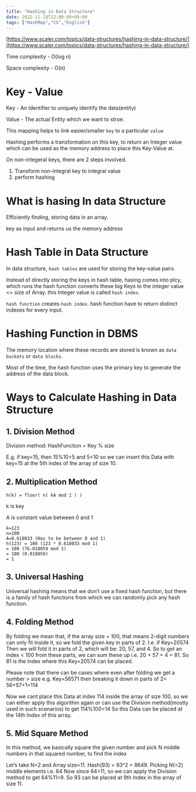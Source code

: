 ```yaml
---
title: "Hashing in Data Structure"
date: 2022-11-18T22:00:00+09:00
tags: ["HashMap","CS","English"]
---
```


[https://www.scaler.com/topics/data-structures/hashing-in-data-structure/](https://www.scaler.com/topics/data-structures/hashing-in-data-structure/)

Time complexity - O(log n)

Space complexity - O(n)

# Key - Value
Key - An Identifier to uniquely identify the data(entity)

Value - The actual Entity which we want to stroe.

This mapping helps to link easier/smaller `key` to a particular `value`

Hashing performs a transformation on this key, to return an Integer value which can be used as the memory address to place this Key-Value at.

On non-integeral keys, there are 2 steps involved.

1. Transform non-integral key to integral value
2. perform hashing

# What is hasing In data Structure
Efficiently finding, storing data in an array.

key as input and returns us the memory address

# Hash Table in Data Structure
In data structure, `hash tables` are used for storing the key-value pairs.

Instead of directly storing the keys in hash table, hasing comes into plcy, which runs the hash function converts these big Keys to the integer value <= size of Array. this Integer value is called `hash index`.

`hash function` creates `hash index`. hash function have to return distinct indexes for every input.

# Hashing Function in DBMS
The memory location where these records are stored is known as `data buckets` or `data blocks`.

Most of the time, the hash function uses the primary key to generate the address of the data block.

# Ways to Calculate Hashing in Data Structure

## 1. Division Method

Division method: HashFunction = Key % size

E.g. if key=15, then 15%10=5 and 5<10 so we can insert this Data with key=15 at the 5th index of the array of size 10.

## 2. Multiplication Method

```
h(k) = floor( n( kA mod 1 ) )
```
k is key

A is constant value between 0 and 1

```
k=123
n=100
A=0.618033 (Has to be between 0 and 1)
h(123) = 100 (123 * 0.618033 mod 1)
= 100 (76.018059 mod 1)
= 100 (0.018059)
= 1
```

## 3. Universal Hashing
Universal hashing means that we don’t use a fixed hash function, but there is a family of hash functions from which we can randomly pick any hash function.

## 4. Folding Method

By folding we mean that, if the array size = 100, that means 2-digit numbers can only fit inside it, so we fold the given key in parts of 2.
I.e. if Key=20574 Then we will fold it in parts of 2, which will be:
20, 57, and 4.
So to get an index < 100 from these parts, we can sum these up i.e.
20 + 57 + 4 = 81. So 81 is the index where this Key=20574 can be placed.

Please note that there can be cases where even after folding we get a number > size e.g. Key=56571 then breaking it down in parts of 2= 56+57+1=114

Now we cant place this Data at index 114 inside the array of size 100, so we can either apply this algorithm again or can use the Division method(mostly used in such scenarios) to get 114%100=14
So this Data can be placed at the 14th Index of this array.

## 5. Mid Square Method

In this method, we basically square the given number and pick N middle numbers in that squared number, to find the index

Let’s take N=2 and Array size=11.
Hash(93) = 93^2 = 8649. Picking N(=2) middle elements i.e. 64 Now since 64>11, so we can apply the Division method to get 64%11=9.
So 93 can be placed at 9th Index in the array of size 11.
